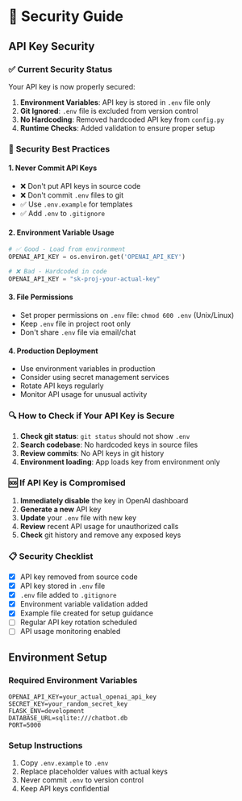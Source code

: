 # 🔐 Security Guide

## API Key Security

### ✅ **Current Security Status**
Your API key is now properly secured:

1. **Environment Variables**: API key is stored in `.env` file only
2. **Git Ignored**: `.env` file is excluded from version control
3. **No Hardcoding**: Removed hardcoded API key from `config.py`
4. **Runtime Checks**: Added validation to ensure proper setup

### 🚨 **Security Best Practices**

#### 1. **Never Commit API Keys**
- ❌ Don't put API keys in source code
- ❌ Don't commit `.env` files to git
- ✅ Use `.env.example` for templates
- ✅ Add `.env` to `.gitignore`

#### 2. **Environment Variable Usage**
```python
# ✅ Good - Load from environment
OPENAI_API_KEY = os.environ.get('OPENAI_API_KEY')

# ❌ Bad - Hardcoded in code
OPENAI_API_KEY = "sk-proj-your-actual-key"
```

#### 3. **File Permissions**
- Set proper permissions on `.env` file: `chmod 600 .env` (Unix/Linux)
- Keep `.env` file in project root only
- Don't share `.env` file via email/chat

#### 4. **Production Deployment**
- Use environment variables in production
- Consider using secret management services
- Rotate API keys regularly
- Monitor API usage for unusual activity

### 🔍 **How to Check if Your API Key is Secure**

1. **Check git status**: `git status` should not show `.env`
2. **Search codebase**: No hardcoded keys in source files
3. **Review commits**: No API keys in git history
4. **Environment loading**: App loads key from environment only

### 🆘 **If API Key is Compromised**

1. **Immediately disable** the key in OpenAI dashboard
2. **Generate a new** API key
3. **Update** your `.env` file with new key
4. **Review** recent API usage for unauthorized calls
5. **Check** git history and remove any exposed keys

### 📋 **Security Checklist**

- [x] API key removed from source code
- [x] API key stored in `.env` file
- [x] `.env` file added to `.gitignore`
- [x] Environment variable validation added
- [x] Example file created for setup guidance
- [ ] Regular API key rotation scheduled
- [ ] API usage monitoring enabled

## Environment Setup

### Required Environment Variables
```env
OPENAI_API_KEY=your_actual_openai_api_key
SECRET_KEY=your_random_secret_key
FLASK_ENV=development
DATABASE_URL=sqlite:///chatbot.db
PORT=5000
```

### Setup Instructions
1. Copy `.env.example` to `.env`
2. Replace placeholder values with actual keys
3. Never commit `.env` to version control
4. Keep API keys confidential
